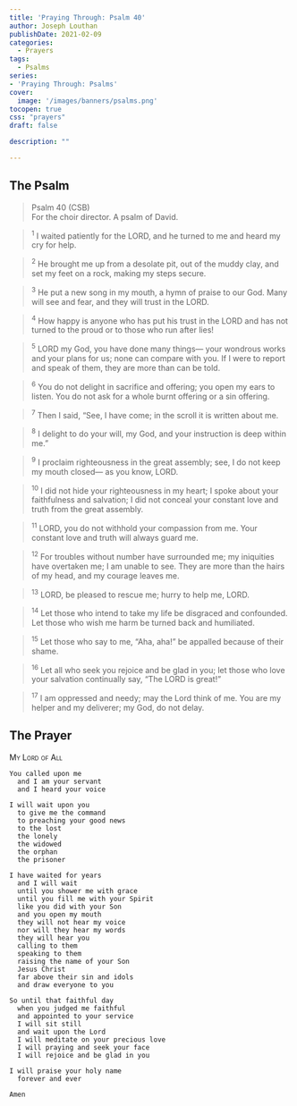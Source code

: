 ```yaml
---
title: 'Praying Through: Psalm 40'
author: Joseph Louthan
publishDate: 2021-02-09
categories:
  - Prayers
tags:
  - Psalms
series:
- 'Praying Through: Psalms'
cover:
  image: '/images/banners/psalms.png'
tocopen: true
css: "prayers"
draft: false

description: ""

---
```

## The Psalm

>Psalm 40 (CSB)  
><sup></sup> For the choir director. A psalm of David. 

><sup>1</sup> I waited patiently for the LORD, and he turned to me and heard my cry for help. 

><sup>2</sup> He brought me up from a desolate pit, out of the muddy clay, and set my feet on a rock, making my steps secure. 

><sup>3</sup> He put a new song in my mouth, a hymn of praise to our God. Many will see and fear, and they will trust in the LORD. 

><sup>4</sup> How happy is anyone who has put his trust in the LORD and has not turned to the proud or to those who run after lies! 

><sup>5</sup> LORD my God, you have done many things— your wondrous works and your plans for us; none can compare with you. If I were to report and speak of them, they are more than can be told. 

><sup>6</sup> You do not delight in sacrifice and offering; you open my ears to listen. You do not ask for a whole burnt offering or a sin offering. 

><sup>7</sup> Then I said, “See, I have come; in the scroll it is written about me. 

><sup>8</sup> I delight to do your will, my God, and your instruction is deep within me.” 

><sup>9</sup> I proclaim righteousness in the great assembly; see, I do not keep my mouth closed— as you know, LORD. 

><sup>10</sup> I did not hide your righteousness in my heart; I spoke about your faithfulness and salvation; I did not conceal your constant love and truth from the great assembly. 

><sup>11</sup> LORD, you do not withhold your compassion from me. Your constant love and truth will always guard me. 

><sup>12</sup> For troubles without number have surrounded me; my iniquities have overtaken me; I am unable to see. They are more than the hairs of my head, and my courage leaves me. 

><sup>13</sup> LORD, be pleased to rescue me; hurry to help me, LORD. 

><sup>14</sup> Let those who intend to take my life be disgraced and confounded. Let those who wish me harm be turned back and humiliated. 

><sup>15</sup> Let those who say to me, “Aha, aha!” be appalled because of their shame. 

><sup>16</sup> Let all who seek you rejoice and be glad in you; let those who love your salvation continually say, “The LORD is great!” 

><sup>17</sup> I am oppressed and needy; may the Lord think of me. You are my helper and my deliverer; my God, do not delay.

## The Prayer

<div style="font-variant: small-caps;">
My Lord of All
</div>

```text
You called upon me
  and I am your servant
  and I heard your voice

I will wait upon you
  to give me the command
  to preaching your good news
  to the lost
  the lonely
  the widowed
  the orphan
  the prisoner

I have waited for years
  and I will wait
  until you shower me with grace
  until you fill me with your Spirit
  like you did with your Son
  and you open my mouth
  they will not hear my voice
  nor will they hear my words
  they will hear you
  calling to them
  speaking to them
  raising the name of your Son
  Jesus Christ
  far above their sin and idols
  and draw everyone to you

So until that faithful day
  when you judged me faithful
  and appointed to your service
  I will sit still
  and wait upon the Lord
  I will meditate on your precious love
  I will praying and seek your face
  I will rejoice and be glad in you

I will praise your holy name
  forever and ever

Amen
```
